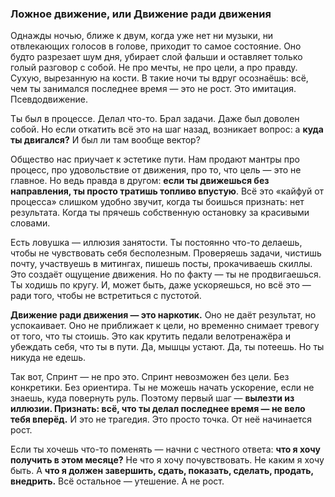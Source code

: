 ### Ложное движение, или Движение ради движения

Однажды ночью, ближе к двум, когда уже нет ни музыки, ни отвлекающих голосов в голове, приходит то самое состояние. Оно будто разрезает шум дня, убирает слой фальши и оставляет только голый разговор с собой. Не про мечты, не про цели, а про правду. Сухую, вырезанную на кости. В такие ночи ты вдруг осознаёшь: всё, чем ты занимался последнее время — это не рост. Это имитация. Псевдодвижение.

Ты был в процессе. Делал что-то. Брал задачи. Даже был доволен собой. Но если откатить всё это на шаг назад, возникает вопрос: а **куда ты двигался?** И был ли там вообще вектор?

Общество нас приучает к эстетике пути. Нам продают мантры про процесс, про удовольствие от движения, про то, что цель — это не главное. Но ведь правда в другом: **если ты движешься без направления, ты просто тратишь топливо впустую**. Всё это «кайфуй от процесса» слишком удобно звучит, когда ты боишься признать: нет результата. Когда ты прячешь собственную остановку за красивыми словами.

Есть ловушка — иллюзия занятости. Ты постоянно что-то делаешь, чтобы не чувствовать себя бесполезным. Проверяешь задачи, чистишь почту, участвуешь в митингах, пишешь посты, прокачиваешь скиллы. Это создаёт ощущение движения. Но по факту — ты не продвигаешься. Ты ходишь по кругу. И, может быть, даже ускоряешься, но всё это — ради того, чтобы не встретиться с пустотой.

**Движение ради движения — это наркотик.** Оно не даёт результат, но успокаивает. Оно не приближает к цели, но временно снимает тревогу от того, что ты стоишь. Это как крутить педали велотренажёра и убеждать себя, что ты в пути. Да, мышцы устают. Да, ты потеешь. Но ты никуда не едешь.

Так вот, Спринт — не про это. Спринт невозможен без цели. Без конкретики. Без ориентира. Ты не можешь начать ускорение, если не знаешь, куда повернуть руль. Поэтому первый шаг — **вылезти из иллюзии. Признать: всё, что ты делал последнее время — не вело тебя вперёд.** И это не трагедия. Это просто точка. От неё начинается рост.

Если ты хочешь что-то поменять — начни с честного ответа: **что я хочу получить в этом месяце?** Не что я хочу почувствовать. Не каким я хочу быть. А **что я должен завершить, сдать, показать, сделать, продать, внедрить.** Всё остальное — утешение. А не рост.